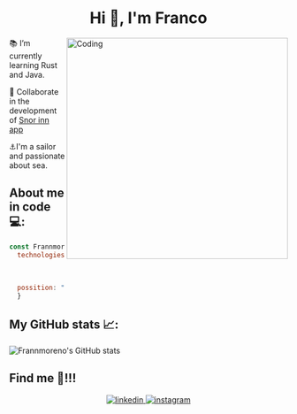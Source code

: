 <h1 align="center">Hi 👋, I'm Franco</h1>

<!-- ![javascript](https://user-images.githubusercontent.com/105460828/197902463-6288eea5-d673-494b-90fe-c4f3f6d1a79a.png) -->

<img align="right" alt="Coding" width="400" src="https://user-images.githubusercontent.com/105460828/197902463-6288eea5-d673-494b-90fe-c4f3f6d1a79a.png">



📚 I’m currently learning Rust and Java.

👾 Collaborate in the development of [Snor inn app](https://snor-inn.vercel.app/)

⚓I'm a sailor and passionate about sea.



## About me in code 💻:
```js 
const Frannmoreno = {
  technologies: [HTML, CSS, JavaScript,
               React, Redux, Node.js, Bcrypt, 
               Express.js, PostgreSQL, SQLite, 
               Sequelize, MongoDB, Mongoose],
  possition: "Full Stack Developer",
  }
```
## My GitHub stats 📈:

![Frannmoreno's GitHub stats](https://github-readme-stats.vercel.app/api?username=Frannmoreno&show_icons=true&theme=radical)

## Find me 📩!!!

<div align="center">
<a href="https://linkedin.com/in/franco-nahuel-moreno-770186236" target="_blank">
<img src=https://img.shields.io/badge/linkedin-%231E77B5.svg?&style=for-the-badge&logo=linkedin&logoColor=white alt=linkedin style="margin-bottom: 5px;" />
</a>
<a href="https://instagram.com/frannmoreno13" target="_blank">
<img src=https://img.shields.io/badge/instagram-%23000000.svg?&style=for-the-badge&logo=instagram&logoColor=white alt=instagram style="margin-bottom: 5px;" />
</a>  
</div>  



<!---
Frannmoreno/Frannmoreno is a ✨ special ✨ repository because its `README.md` (this file) appears on your GitHub profile.
You can click the Preview link to take a look at your changes.
--->
